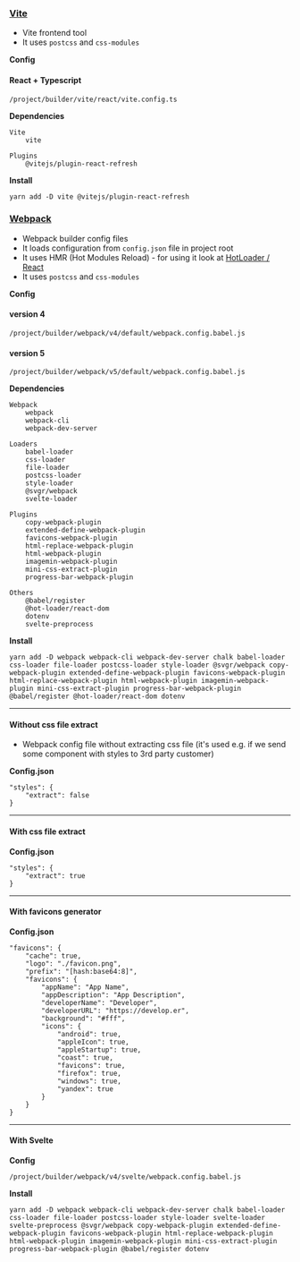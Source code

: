 ### [Vite](https://vitejs.dev)

-   Vite frontend tool
-   It uses `postcss` and `css-modules`

**Config**

#### React + Typescript

    /project/builder/vite/react/vite.config.ts

**Dependencies**

    Vite
        vite

    Plugins
        @vitejs/plugin-react-refresh

**Install**

    yarn add -D vite @vitejs/plugin-react-refresh

### [Webpack](https://webpack.js.org/)

-   Webpack builder config files
-   It loads configuration from `config.json` file in project root
-   It uses HMR (Hot Modules Reload) - for using it look at [HotLoader / React](https://github.com/gaearon/react-hot-loader#hot-loaderreact-dom)
-   It uses `postcss` and `css-modules`

**Config**

#### version 4

    /project/builder/webpack/v4/default/webpack.config.babel.js

#### version 5

    /project/builder/webpack/v5/default/webpack.config.babel.js

**Dependencies**

    Webpack
        webpack
        webpack-cli
        webpack-dev-server

    Loaders
        babel-loader
        css-loader
        file-loader
        postcss-loader
        style-loader
        @svgr/webpack
        svelte-loader

    Plugins
        copy-webpack-plugin
        extended-define-webpack-plugin
        favicons-webpack-plugin
        html-replace-webpack-plugin
        html-webpack-plugin
        imagemin-webpack-plugin
        mini-css-extract-plugin
        progress-bar-webpack-plugin

    Others
        @babel/register
        @hot-loader/react-dom
        dotenv
        svelte-preprocess

**Install**

    yarn add -D webpack webpack-cli webpack-dev-server chalk babel-loader css-loader file-loader postcss-loader style-loader @svgr/webpack copy-webpack-plugin extended-define-webpack-plugin favicons-webpack-plugin html-replace-webpack-plugin html-webpack-plugin imagemin-webpack-plugin mini-css-extract-plugin progress-bar-webpack-plugin @babel/register @hot-loader/react-dom dotenv

---

#### Without css file extract

-   Webpack config file without extracting css file (it's used e.g. if we send some component with styles to 3rd party customer)

**Config.json**

```
"styles": {
    "extract": false
}
```

---

#### With css file extract

**Config.json**

```
"styles": {
    "extract": true
}
```

---

#### With favicons generator

**Config.json**

```
"favicons": {
    "cache": true,
    "logo": "./favicon.png",
    "prefix": "[hash:base64:8]",
    "favicons": {
        "appName": "App Name",
        "appDescription": "App Description",
        "developerName": "Developer",
        "developerURL": "https://develop.er",
        "background": "#fff",
        "icons": {
            "android": true,
            "appleIcon": true,
            "appleStartup": true,
            "coast": true,
            "favicons": true,
            "firefox": true,
            "windows": true,
            "yandex": true
        }
    }
}
```

---

#### With Svelte

**Config**

    /project/builder/webpack/v4/svelte/webpack.config.babel.js

**Install**

    yarn add -D webpack webpack-cli webpack-dev-server chalk babel-loader css-loader file-loader postcss-loader style-loader svelte-loader svelte-preprocess @svgr/webpack copy-webpack-plugin extended-define-webpack-plugin favicons-webpack-plugin html-replace-webpack-plugin html-webpack-plugin imagemin-webpack-plugin mini-css-extract-plugin progress-bar-webpack-plugin @babel/register dotenv

